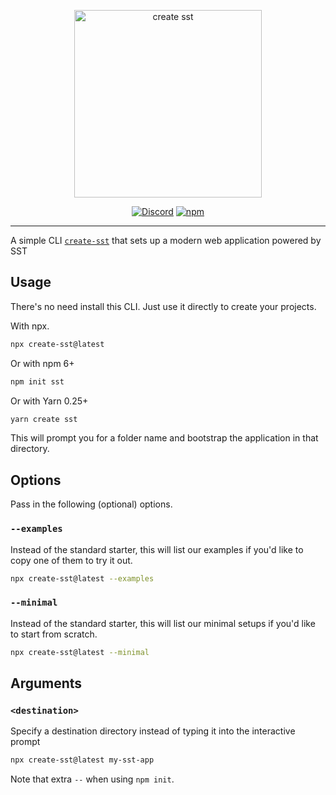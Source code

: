 <p align="center">
  <img alt="create sst" src="https://raw.githubusercontent.com/serverless-stack/identity/main/create-sst/create-sst.svg" width="300" />
</p>

<p align="center">
  <a href="https://sst.dev/discord"><img alt="Discord" src="https://img.shields.io/discord/983865673656705025?style=flat-square" /></a>
  <a href="https://www.npmjs.com/package/create-sst"><img alt="npm" src="https://img.shields.io/npm/v/create-sst?style=flat-square" /></a>
</p>

---

A simple CLI [`create-sst`](https://www.npmjs.com/package/create-sst) that sets up a modern web application powered by SST

## Usage

There's no need install this CLI. Just use it directly to create your projects.

With npx.

```bash
npx create-sst@latest
```

Or with npm 6+

```bash
npm init sst
```

Or with Yarn 0.25+

```bash
yarn create sst
```

This will prompt you for a folder name and bootstrap the application in that directory.

## Options

Pass in the following (optional) options.

### `--examples`

Instead of the standard starter, this will list our examples if you'd like to copy one of them to try it out.

```bash
npx create-sst@latest --examples
```

### `--minimal`

Instead of the standard starter, this will list our minimal setups if you'd like to start from scratch.

```bash
npx create-sst@latest --minimal
```

## Arguments

### `<destination>`

Specify a destination directory instead of typing it into the interactive prompt

```bash
npx create-sst@latest my-sst-app
```

Note that extra `--` when using `npm init`.
